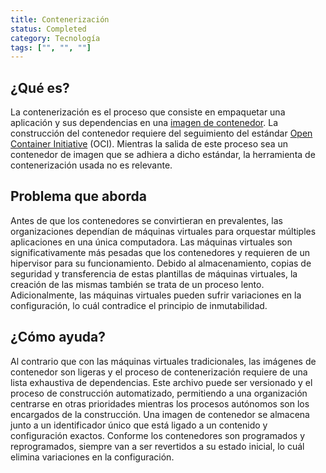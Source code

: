 ```yaml
---
title: Contenerización
status: Completed
category: Tecnología
tags: ["", "", ""]
---
```


## ¿Qué es?

La contenerización es el proceso que consiste en empaquetar una aplicación y sus dependencias en una [imagen de contenedor](./container-image.md). La construcción del contenedor requiere del seguimiento del estándar [Open Container Initiative](https://opencontainers.org) (OCI). Mientras la salida de este proceso sea un contenedor de imagen que se adhiera a dicho estándar, la herramienta de contenerización usada no es relevante.

## Problema que aborda

Antes de que los contenedores se convirtieran en prevalentes, las organizaciones dependían de máquinas virtuales para orquestar múltiples aplicaciones en una única computadora. Las máquinas virtuales son significativamente más pesadas que los contenedores y requieren de un hipervisor para su funcionamiento. Debido al almacenamiento, copias de seguridad y transferencia de estas plantillas de máquinas virtuales, la creación de las mismas también se trata de un proceso lento. Adicionalmente, las máquinas virtuales pueden sufrir variaciones en la configuración, lo cuál contradice el principio de inmutabilidad.

## ¿Cómo ayuda?

Al contrario que con las máquinas virtuales tradicionales, las imágenes de contenedor son ligeras y el proceso de contenerización requiere de una lista exhaustiva de dependencias. Este archivo puede ser versionado y el proceso de construcción automatizado, permitiendo a una organización centrarse en otras prioridades mientras los procesos autónomos son los encargados de la construcción. Una imagen de contenedor se almacena junto a un identificador único que está ligado a un contenido y configuración exactos. Conforme los contenedores son programados y reprogramados, siempre van a ser revertidos a su estado inicial, lo cuál elimina variaciones en la configuración.

